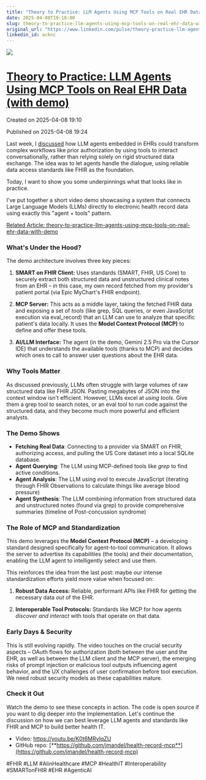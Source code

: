```yaml
---
title: "Theory to Practice: LLM Agents Using MCP Tools on Real EHR Data (with demo)"
date: 2025-04-08T19:10:00
slug: theory-to-practice-llm-agents-using-mcp-tools-on-real-ehr-data-with-demo
original_url: "https://www.linkedin.com/pulse/theory-practice-llm-agents-using-mcp-tools-real-ehr-data-mandel-md-acknc"
linkedin_id: acknc
---
```

![](https://media.licdn.com/mediaD5612AQElZrWw7Gcq6w)

[Theory to Practice: LLM Agents Using MCP Tools on Real EHR Data (with demo)](/posts/theory-to-practice-llm-agents-using-mcp-tools-on-real-ehr-data-with-demo)
==============================================================================================================================================================

Created on 2025-04-08 19:10

Published on 2025-04-08 19:24

Last week, I [discussed](/posts/prior-auth-is-friction-can-t-we-just-talk) how LLM agents embedded in EHRs could transform complex workflows like prior authorization by using tools to interact conversationally, rather than relying solely on rigid structured data exchange. The idea was to let agents handle the dialogue, using reliable data access standards like FHIR as the foundation.

Today, I want to show you some underpinnings what that looks like in practice.

I've put together a short video demo showcasing a system that connects Large Language Models (LLMs) directly to electronic health record data using exactly this "agent + tools" pattern.

[Related Article: theory-to-practice-llm-agents-using-mcp-tools-on-real-ehr-data-with-demo](/posts/theory-to-practice-llm-agents-using-mcp-tools-on-real-ehr-data-with-demo)

### What's Under the Hood?

The demo architecture involves three key pieces:

1. **SMART on FHIR Client:** Uses standards (SMART, FHIR, US Core) to securely extract both structured data and unstructured clinical notes from an EHR – in this case, my own record fetched from my provider's patient portal (via Epic MyChart's FHIR endpoint).

2. **MCP Server:** This acts as a middle layer, taking the fetched FHIR data and exposing a set of *tools* (like grep, SQL queries, or even JavaScript execution via eval\_record) that an LLM can use to analyze that specific patient's data locally. It uses the **Model Context Protocol (MCP)** to define and offer these tools.

3. **AI/LLM Interface:** The agent (in the demo, Gemini 2.5 Pro via the Cursor IDE) that understands the available tools (thanks to MCP) and decides which ones to call to answer user questions about the EHR data.

### Why Tools Matter

As discussed previously, LLMs often struggle with large volumes of raw structured data like FHIR JSON. Pasting megabytes of JSON into the context window isn't efficient. However, LLMs excel at *using tools*. Give them a grep tool to search notes, or an eval tool to run code against the structured data, and they become much more powerful and efficient analysts.

### The Demo Shows

* **Fetching Real Data**: Connecting to a provider via SMART on FHIR, authorizing access, and pulling the US Core dataset into a local SQLite database.
* **Agent Querying**: The LLM using MCP-defined tools like *grep* to find active conditions.
* **Agent Analysis**: The LLM using *eval*  to execute JavaScript (iterating through FHIR Observations to calculate things like average blood pressure)
* **Agent Synthesis**: The LLM combining information from structured data and unstructured notes (found via grep) to provide comprehensive summaries (timeline of Post-concussion syndrome)

### The Role of MCP and Standardization

This demo leverages the **Model Context Protocol (MCP)** – a developing standard designed specifically for agent-to-tool communication. It allows the server to advertise its capabilities (the tools) and their documentation, enabling the LLM agent to intelligently select and use them.

This reinforces the idea from the last post: maybe our intense standardization efforts yield more value when focused on:

1. **Robust Data Access:** Reliable, performant APIs like FHIR for getting the necessary data *out* of the EHR.

2. **Interoperable Tool Protocols:** Standards like MCP for how agents *discover and interact* with tools that operate on that data.

### Early Days & Security

This is still evolving rapidly. The video touches on the crucial security aspects – OAuth flows for authorization (both between the user and the EHR, as well as between the LLM client and the MCP server), the emerging risks of prompt injection or malicious tool outputs influencing agent behavior, and the UX challenges of user confirmation before tool execution. We need robust security models as these capabilities mature.

### Check it Out

Watch the demo to see these concepts in action. The code is open source if you want to dig deeper into the implementation. Let's continue the discussion on how we can best leverage LLM agents and standards like FHIR and MCP to build better health IT.

* Video: <https://youtu.be/K0t6MRyIqZU>
* GitHub repo: [**https://github.com/jmandel/health-record-mcp**](https://github.com/jmandel/health-record-mcp)

#FHIR #LLM #AIinHealthcare #MCP #HealthIT #Interoperability #SMARTonFHIR #EHR #AgenticAI